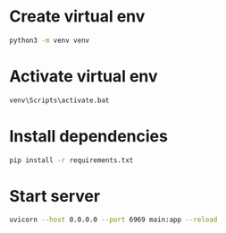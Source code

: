 # Create virtual env

```bash
python3 -m venv venv
```

# Activate virtual env

```cmd
venv\Scripts\activate.bat
```

# Install dependencies

```bash
pip install -r requirements.txt
```

# Start server

```bash
uvicorn --host 0.0.0.0 --port 6969 main:app --reload
```
